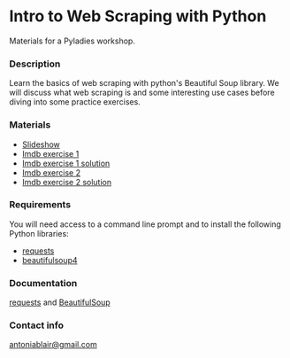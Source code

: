 # Intro to Web Scraping with Python

Materials for a Pyladies workshop.

### Description

Learn the basics of web scraping with python's Beautiful Soup library.
We will discuss what web scraping is and some interesting use cases before diving into some practice exercises.

### Materials

- [Slideshow](https://docs.google.com/presentation/d/1Ey-BrTONJb6h7lAS2s08Hq5ZnRfD4LI2M3NoQVAbrW8/edit?usp=sharing)
- [Imdb exercise 1](https://github.com/antoniablair/pyladies_scraping_workshop/blob/master/imdb_exercise_1.md)
- [Imdb exercise 1 solution](https://github.com/antoniablair/pyladies_scraping_workshop/blob/master/imdb_exercise_1_solution.md)
- [Imdb exercise 2](https://github.com/antoniablair/pyladies_scraping_workshop/blob/master/imdb_exercise_2.md)
- [Imdb exercise 2 solution](https://github.com/antoniablair/pyladies_scraping_workshop/blob/master/imdb_exercise_2_solution.md)

### Requirements

You will need access to a command line prompt and to install the following Python libraries:

- [requests](https://pypi.org/project/requests/)
- [beautifulsoup4](https://pypi.org/project/beautifulsoup4/)

### Documentation

[requests](http://docs.python-requests.org/en/master/) and
[BeautifulSoup](https://www.crummy.com/software/BeautifulSoup/bs4/doc/)

### Contact info
[antoniablair@gmail.com](mailto:antoniablair@gmail.com)



